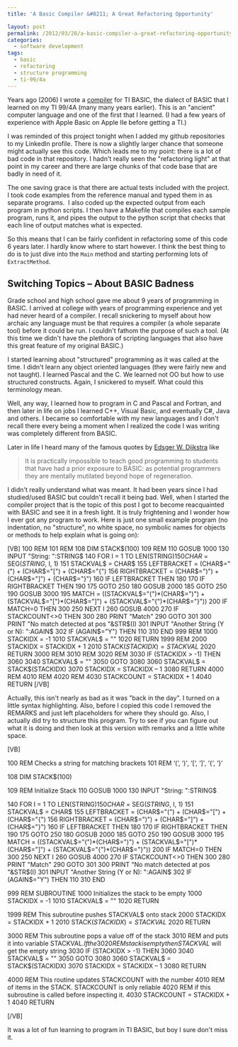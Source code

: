 ```yaml
---
title: 'A Basic Compiler &#8211; A Great Refactoring Opportunity'

layout: post
permalink: /2012/03/28/a-basic-compiler-a-great-refactoring-opportunity/
categories:
  - software development
tags:
  - basic
  - refactoring
  - structure programming
  - ti-99/4a
---
```

Years ago (2006) I wrote a [compiler][1] for TI BASIC, the dialect of BASIC that I learned on my TI 99/4A (many many years earlier). This is an "ancient" computer language and one of the first that I learned. (I had a few years of experience with Apple Basic on Apple IIe before getting a TI.)

 [1]: https://github.com/michaelgwelch/mbasic99 "TI BASIC Compiler"
<!--more-->

I was reminded of this project tonight when I added my github repositories to my LinkedIn profile. There is now a slightly larger chance that someone might actually see this code. Which leads me to my point: there is a lot of bad code in that repository. I hadn't really seen the "refactoring light" at that point in my career and there are large chunks of that code base that are badly in need of it.

The one saving grace is that there are actual tests included with the project. I took code examples from the reference manual and typed them in as separate programs.  I also coded up the expected output from each program in python scripts. I then have a Makefile that compiles each sample program, runs it, and pipes the output to the python script that checks that each line of output matches what is expected.

So this means that I can be fairly confident in refactoring some of this code 6 years later. I hardly know where to start however. I think the best thing to do is to just dive into the `Main` method and starting performing lots of `ExtractMethod`.

## Switching Topics &#8211; About BASIC Badness

Grade school and high school gave me about 9 years of programming in BASIC. I arrived at college with years of programming experience and yet had never heard of a compiler. I recall snickering to myself about how archaic any language must be that requires a compiler (a whole separate tool) before it could be run. I couldn't fathom the purpose of such a tool. (At this time we didn't have the plethora of scripting languages that also have this great feature of my original BASIC.)

I started learning about "structured" programming as it was called at the time. I didn't learn any object oriented languages (they were fairly new and not taught). I learned Pascal and the C. We learned not OO but how to use structured constructs. Again, I snickered to myself. What could this terminology mean.

Well, any way, I learned how to program in C and Pascal and Fortran, and then later in life on jobs I learned C++, Visual Basic, and eventually C#, Java and others. I became so comfortable with my new languages and I don't recall there every being a moment when I realized the code I was writing was completely different from BASIC.

Later in life I heard many of the famous quotes by [Edsger W. Dijkstra][2] like

> It is practically impossible to teach good programming to students that have had a prior exposure to BASIC: as potential programmers they are mentally mutilated beyond hope of regeneration.

I didn't really understand what was meant. It had been years since I had studied/used BASIC but couldn't recall it being bad. Well, when I started the compiler project that is the topic of this post I got to become reacquainted with BASIC and see it in a fresh light. It is truly frightening and I wonder how I ever got any program to work. Here is just one small example program (no indentation, no "structure", no white space, no symbolic names for objects or methods to help explain what is going on):

[VB]
100 REM
101 REM
108 DIM STACK$(100)
109 REM
110 GOSUB 1000
130 INPUT "String: ":STRING$
140 FOR I = 1 TO LEN(STRING$)
150 CHAR$ = SEG$(STRING$, I, 1)
151 STACKVAL$ = CHAR$
155 LEFTBRACKET = (CHAR$="(") + (CHAR$="[") + (CHAR$="{")
156 RIGHTBRACKET = (CHAR$=")") + (CHAR$="]") + (CHAR$="}")
160 IF LEFTBRACKET THEN 180
170 IF RIGHTBRACKET THEN 190
175 GOTO 250
180 GOSUB 2000
185 GOTO 250
190 GOSUB 3000
195 MATCH = ((STACKVAL$="(")\*(CHAR$=")") + (STACKVAL$="[")\*(CHAR$="]") + (STACKVAL$="{")*(CHAR$="}"))
200 IF MATCH=0 THEN 300
250 NEXT I
260 GOSUB 4000
270 IF STACKCOUNT<>0 THEN 300
280 PRINT "Match"
290 GOTO 301
300 PRINT "No match detected at pos "&STR$(I)
301 INPUT "Another String (Y or N): ":AGAIN$
302 IF (AGAIN$="Y") THEN 110
310 END
999 REM
1000 STACKIDX = -1
1010 STACKVAL$ = ""
1020 RETURN
1999 REM
2000 STACKIDX = STACKIDX + 1
2010 STACK$(STACKIDX) = STACKVAL$
2020 RETURN
3000 REM
3010 REM
3020 REM
3030 IF (STACKIDX > -1) THEN 3060
3040 STACKVAL$ = ""
3050 GOTO 3080
3060 STACKVAL$ = STACK$(STACKIDX)
3070 STACKIDX = STACKIDX &#8211; 1
3080 RETURN
4000 REM
4010 REM
4020 REM
4030 STACKCOUNT = STACKIDX + 1
4040 RETURN
[/VB]

Actually, this isn't nearly as bad as it was "back in the day". I turned on a little syntax highlighting. Also, before I copied this code I removed the REMARKS and just left placeholders for where they should go. Also, I actually did try to structure this program. Try to see if you can figure out what it is doing and then look at this version with remarks and a little white space.

[VB]

100 REM Checks a string for matching brackets
101 REM &#8216;(&#8216;, &#8216;)', &#8216;[&#8216;, &#8216;]', &#8216;{&#8216;, &#8216;}'

108 DIM STACK$(100)

109 REM Initialize Stack
110 GOSUB 1000
130 INPUT "String: ":STRING$

140 FOR I = 1 TO LEN(STRING$)
150 CHAR$ = SEG$(STRING$, I, 1)
151 STACKVAL$ = CHAR$
155 LEFTBRACKET = (CHAR$="(") + (CHAR$="[") + (CHAR$="{")
156 RIGHTBRACKET = (CHAR$=")") + (CHAR$="]") + (CHAR$="}")
160 IF LEFTBRACKET THEN 180
170 IF RIGHTBRACKET THEN 190
175 GOTO 250
180 GOSUB 2000
185 GOTO 250
190 GOSUB 3000
195 MATCH = ((STACKVAL$="(")\*(CHAR$=")") + (STACKVAL$="[")\*(CHAR$="]") + (STACKVAL$="{")*(CHAR$="}"))
200 IF MATCH=0 THEN 300
250 NEXT I
260 GOSUB 4000
270 IF STACKCOUNT<>0 THEN 300
280 PRINT "Match"
290 GOTO 301
300 PRINT "No match detected at pos "&STR$(I)
301 INPUT "Another String (Y or N): ":AGAIN$
302 IF (AGAIN$="Y") THEN 110
310 END

999 REM SUBROUTINE 1000 Initializes the stack to be empty
1000 STACKIDX = -1
1010 STACKVAL$ = ""
1020 RETURN

1999 REM This subroutine pushes STACKVAL$ onto stack
2000 STACKIDX = STACKIDX + 1
2010 STACK$(STACKIDX) = STACKVAL$
2020 RETURN

3000 REM This subroutine pops a value off of the stack
3010 REM and puts it into variable STACKVAL$. If the
3020 REM stack is empty then STACKVAL$ will get the empty string
3030 IF (STACKIDX > -1) THEN 3060
3040 STACKVAL$ = ""
3050 GOTO 3080
3060 STACKVAL$ = STACK$(STACKIDX)
3070 STACKIDX = STACKIDX &#8211; 1
3080 RETURN

4000 REM This routine updates STACKCOUNT with the number
4010 REM of items in the STACK. STACKCOUNT is only reliable
4020 REM if this subroutine is called before inspecting it.
4030 STACKCOUNT = STACKIDX + 1
4040 RETURN

[/VB]

It was a lot of fun learning to program in TI BASIC, but boy I sure don't miss it.


 [2]: http://en.wikiquote.org/wiki/Programming_languages#BASIC "Wikiquote"
